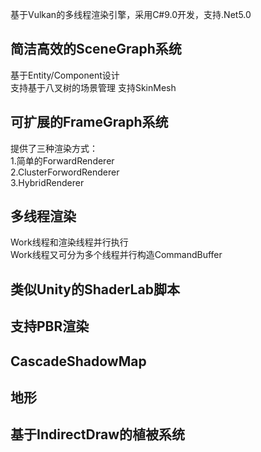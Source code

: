 基于Vulkan的多线程渲染引擎，采用C#9.0开发，支持.Net5.0
## 简洁高效的SceneGraph系统
基于Entity/Component设计  
支持基于八叉树的场景管理
支持SkinMesh  
## 可扩展的FrameGraph系统
提供了三种渲染方式：  
1.简单的ForwardRenderer  
2.ClusterForwordRenderer  
3.HybridRenderer  
## 多线程渲染
Work线程和渲染线程并行执行  
Work线程又可分为多个线程并行构造CommandBuffer
## 类似Unity的ShaderLab脚本
## 支持PBR渲染
## CascadeShadowMap
## 地形
## 基于IndirectDraw的植被系统
